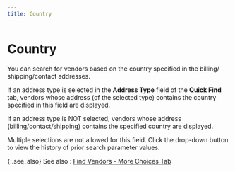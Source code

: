 ```yaml
---
title: Country
---
```


# Country


You can search for vendors based on the country specified in the billing/  shipping/contact addresses.


If an address type is selected in the **Address 
 Type** field of the **Quick Find**  tab, vendors whose address (of the selected type) contains the country  specified in this field are displayed.


If an address type is NOT selected, vendors whose address (billing/contact/shipping)  contains the specified country are displayed.


Multiple selections are not allowed for this field. Click the drop-down  button to view the history of prior search parameter values.


{:.see_also}
See also
: [Find  Vendors - More Choices Tab]({{site.mv_baseurl}}/finding-vendors/create-new-filters/find_vendors_more_choices_tab_find_vendors_step_by_step.html)
